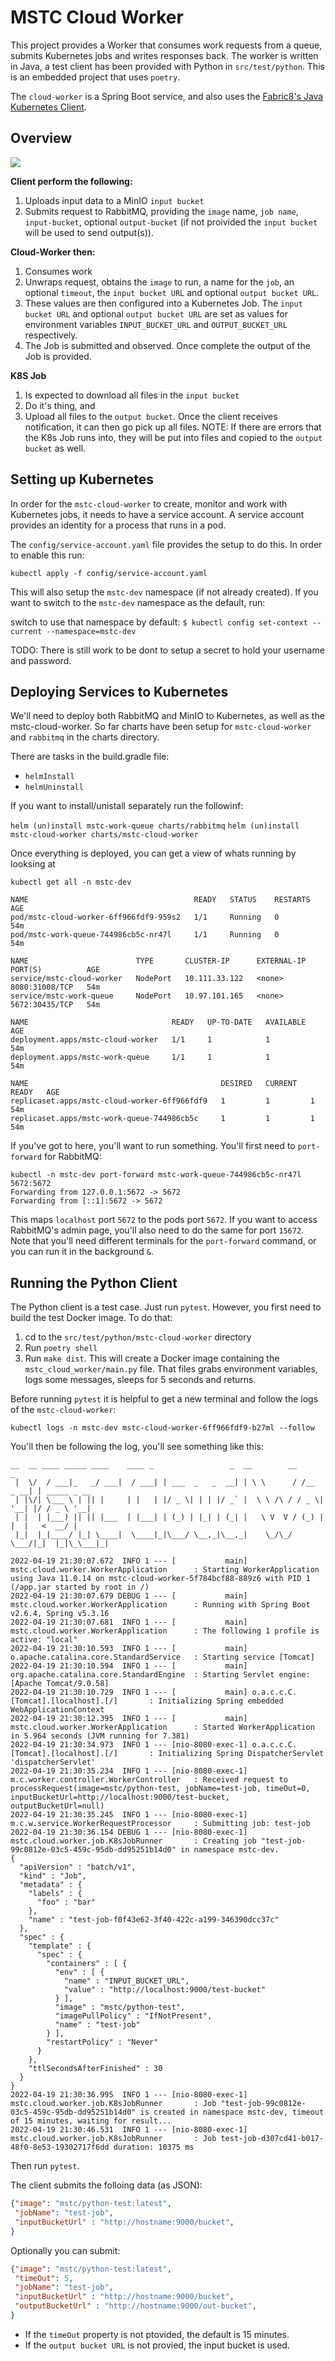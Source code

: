 # MSTC Cloud Worker
This project provides a Worker that consumes work requests from a queue, submits Kubernetes jobs and writes responses back. The worker is written in Java, a test client has been provided with Python in `src/test/python`. This is an embedded project that uses `poetry`.

The `cloud-worker` is a Spring Boot service, and also uses the [Fabric8's Java Kubernetes Client](https://github.com/fabric8io/kubernetes-client).

## Overview
![](assets/arch.png)

**Client perform the following:**

1. Uploads input data to a MinIO `input bucket`
2. Submits request to RabbitMQ, providing the `image` name, `job name`, `input-bucket`, optional `output-bucket` (if not proivided the `input bucket` will be used to send output(s)).

**Cloud-Worker then:**

1. Consumes work
2. Unwraps request, obtains the `image` to run, a name for the `job`, an optional `timeout`, the `input bucket URL` and optional `output bucket URL`. 
3. These values are then configured into a Kubernetes Job. The `input bucket URL` and optional `output bucket URL` are set as values for environment variables `INPUT_BUCKET_URL` and `OUTPUT_BUCKET_URL` respectively.
4. The Job is submitted and observed. Once complete the output of the Job is provided.

**K8S Job**

1. Is expected to download all files in the `input bucket`
2. Do it's thing, and
3. Upload all files to the `output bucket`. Once the client receives notification, it can then go pick up all files. NOTE: If there are errors that the K8s Job runs into, they will be put into files and copied to the `output bucket` as well.


## Setting up Kubernetes
In order for the `mstc-cloud-worker` to create, monitor and work with Kubernetes jobs, it needs to have a service account. A service account provides an identity for a process that runs in a pod.

The `config/service-account.yaml` file provides the setup to do this. In order to enable this run:

`kubectl apply -f config/service-account.yaml`

This will also setup the `mstc-dev` namespace (if not already created). If you want to switch to the `mstc-dev` namespace as the default, run:

switch to use that namespace by default:
`$ kubectl config set-context --current --namespace=mstc-dev`

TODO: There is still work to be dont to setup a secret to hold your username and password.

## Deploying Services to Kubernetes
We'll need to deploy both RabbitMQ and MinIO to Kubernetes, as well as the mstc-cloud-worker. So far charts have been setup for `mstc-cloud-worker` and `rabbitmq` in the charts directory.

There are tasks in the build.gradle file:

* `helmInstall`
* `helmUninstall`

If you want to install/unistall separately run the followinf:

`helm (un)install mstc-work-queue charts/rabbitmq`
`helm (un)install mstc-cloud-worker charts/mstc-cloud-worker`

Once everything is deployed, you can get a view of whats running by looksing at

`kubectl get all -n mstc-dev`

```
NAME                                     READY   STATUS    RESTARTS   AGE
pod/mstc-cloud-worker-6ff966fdf9-959s2   1/1     Running   0          54m
pod/mstc-work-queue-744986cb5c-nr47l     1/1     Running   0          54m

NAME                        TYPE       CLUSTER-IP      EXTERNAL-IP   PORT(S)          AGE
service/mstc-cloud-worker   NodePort   10.111.33.122   <none>        8080:31008/TCP   54m
service/mstc-work-queue     NodePort   10.97.101.165   <none>        5672:30435/TCP   54m

NAME                                READY   UP-TO-DATE   AVAILABLE   AGE
deployment.apps/mstc-cloud-worker   1/1     1            1           54m
deployment.apps/mstc-work-queue     1/1     1            1           54m

NAME                                           DESIRED   CURRENT   READY   AGE
replicaset.apps/mstc-cloud-worker-6ff966fdf9   1         1         1       54m
replicaset.apps/mstc-work-queue-744986cb5c     1         1         1       54m
```

If you've got to here, you'll want to run something. You'll first need to `port-forward` for RabbitMQ:

```
kubectl -n mstc-dev port-forward mstc-work-queue-744986cb5c-nr47l 5672:5672                                                         
Forwarding from 127.0.0.1:5672 -> 5672
Forwarding from [::1]:5672 -> 5672
```

This maps `localhost` port `5672` to the pods port `5672`. If you want to access RabbitMQ's admin page, you'll also need to do the same for port `15672`. Note that you'll need different terminals for the `port-forward` command, or you can run it in the background `&`.

## Running the Python Client
The Python client is a test case. Just run `pytest`. However, you first need to build the test Docker image. To do that:

1. cd to the `src/test/python/mstc-cloud-worker` directory
2. Run `poetry shell`
3. Run `make dist`. This will create a Docker image containing the `mstc_cloud_worker/main.py` file. That files grabs environment variables, logs some messages, sleeps for 5 seconds and returns.

Before running `pytest` it is helpful to get a new terminal and follow the logs of the `mstc-cloud-worker`:

`kubectl logs -n mstc-dev mstc-cloud-worker-6ff966fdf9-b27ml --follow`

You'll then be following the log, you'll see something like this:

```
__  __ ____ _____ ____    ____ _                 _  __        __         _
 |  \/  / ___|_   _/ ___|  / ___| | ___  _   _  __| | \ \      / /__  _ __| | _____ _ __
 | |\/| \___ \ | || |     | |   | |/ _ \| | | |/ _` |  \ \ /\ / / _ \| '__| |/ / _ \ '__|
 | |  | |___) || || |___  | |___| | (_) | |_| | (_| |   \ V  V / (_) | |  |   <  __/ |
 |_|  |_|____/ |_| \____|  \____|_|\___/ \__,_|\__,_|    \_/\_/ \___/|_|  |_|\_\___|_|

2022-04-19 21:30:07.672  INFO 1 --- [           main] mstc.cloud.worker.WorkerApplication      : Starting WorkerApplication using Java 11.0.14 on mstc-cloud-worker-5f784bcf88-889z6 with PID 1 (/app.jar started by root in /)
2022-04-19 21:30:07.679 DEBUG 1 --- [           main] mstc.cloud.worker.WorkerApplication      : Running with Spring Boot v2.6.4, Spring v5.3.16
2022-04-19 21:30:07.681  INFO 1 --- [           main] mstc.cloud.worker.WorkerApplication      : The following 1 profile is active: "local"
2022-04-19 21:30:10.593  INFO 1 --- [           main] o.apache.catalina.core.StandardService   : Starting service [Tomcat]
2022-04-19 21:30:10.594  INFO 1 --- [           main] org.apache.catalina.core.StandardEngine  : Starting Servlet engine: [Apache Tomcat/9.0.58]
2022-04-19 21:30:10.729  INFO 1 --- [           main] o.a.c.c.C.[Tomcat].[localhost].[/]       : Initializing Spring embedded WebApplicationContext
2022-04-19 21:30:12.395  INFO 1 --- [           main] mstc.cloud.worker.WorkerApplication      : Started WorkerApplication in 5.964 seconds (JVM running for 7.381)
2022-04-19 21:30:34.973  INFO 1 --- [nio-8080-exec-1] o.a.c.c.C.[Tomcat].[localhost].[/]       : Initializing Spring DispatcherServlet 'dispatcherServlet'
2022-04-19 21:30:35.234  INFO 1 --- [nio-8080-exec-1] m.c.worker.controller.WorkerController   : Received request to processRequest(image=mstc/python-test, jobName=test-job, timeOut=0, inputBucketUrl=http://localhost:9000/test-bucket, outputBucketUrl=null)
2022-04-19 21:30:35.245  INFO 1 --- [nio-8080-exec-1] m.c.w.service.WorkerRequestProcessor     : Submitting job: test-job
2022-04-19 21:30:36.154 DEBUG 1 --- [nio-8080-exec-1] mstc.cloud.worker.job.K8sJobRunner       : Creating job "test-job-99c0812e-03c5-459c-95db-dd95251b14d0" in namespace mstc-dev.
{
  "apiVersion" : "batch/v1",
  "kind" : "Job",
  "metadata" : {
    "labels" : {
      "foo" : "bar"
    },
    "name" : "test-job-f0f43e62-3f40-422c-a199-346390dcc37c"
  },
  "spec" : {
    "template" : {
      "spec" : {
        "containers" : [ {
          "env" : [ {
            "name" : "INPUT_BUCKET_URL",
            "value" : "http://localhost:9000/test-bucket"
          } ],
          "image" : "mstc/python-test",
          "imagePullPolicy" : "IfNotPresent",
          "name" : "test-job"
        } ],
        "restartPolicy" : "Never"
      }
    },
    "ttlSecondsAfterFinished" : 30
  }
}
2022-04-19 21:30:36.995  INFO 1 --- [nio-8080-exec-1] mstc.cloud.worker.job.K8sJobRunner       : Job "test-job-99c0812e-03c5-459c-95db-dd95251b14d0" is created in namespace mstc-dev, timeout of 15 minutes, waiting for result...
2022-04-19 21:30:46.531  INFO 1 --- [nio-8080-exec-1] mstc.cloud.worker.job.K8sJobRunner       : Job test-job-d307cd41-b017-48f0-8e53-19302717f6dd duration: 10375 ms
```
Then run `pytest`.

The client submits the folloing data (as JSON):

```json
{"image": "mstc/python-test:latest",
 "jobName": "test-job",
 "inputBucketUrl" : "http://hostname:9000/bucket",
} 
```

Optionally you can submit:

```json
{"image": "mstc/python-test:latest",
 "timeOut": 5,
 "jobName": "test-job",
 "inputBucketUrl" : "http://hostname:9000/bucket",
 "outputBucketUrl" : "http://hostname:9000/out-bucket",
} 
```

* If the `timeOut` property is not ptovided, the default is 15 minutes.
* If the `output bucket URL` is not provied, the input bucket is used.



